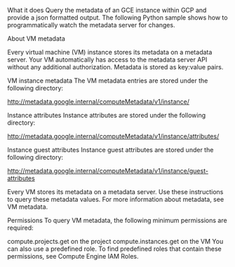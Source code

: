 
What it does
Query the metadata of an GCE instance within GCP and provide a json formatted output.
The following Python sample shows how to programmatically watch the metadata server for changes.

About VM metadata 

Every virtual machine (VM) instance stores its metadata on a metadata server. Your VM automatically has access to the metadata server API without any additional authorization. Metadata is stored as key:value pairs.

VM instance metadata
The VM metadata entries are stored under the following directory:

http://metadata.google.internal/computeMetadata/v1/instance/

Instance attributes
Instance attributes are stored under the following directory:

http://metadata.google.internal/computeMetadata/v1/instance/attributes/

Instance guest attributes
Instance guest attributes are stored under the following directory:

http://metadata.google.internal/computeMetadata/v1/instance/guest-attributes

Every VM stores its metadata on a metadata server. Use these instructions to query these metadata values. For more information about metadata, see VM metadata.

Permissions
To query VM metadata, the following minimum permissions are required:

compute.projects.get on the project
compute.instances.get on the VM
You can also use a predefined role. To find predefined roles that contain these permissions, see Compute Engine IAM Roles.

